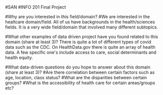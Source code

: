 #SAN
#INFO 201 Final Project

#Why are you interested in this field/domain?
#We are interested in the healtcare domain/field. All of us have backgrounds in the health/sciences fields. It is a very wide field/domain that involved many different subtopics. 

#What other examples of data driven project have you found related to this domain (share at least 3)?
There is quite a lot of different types of covid data such as the CDC. On HealthData.gov there is quite an array of health data. A few specific one's include access to care, social determinants and health equity. 

#What data-driven questions do you hope to answer about this domain (share at least 3)?
#Are there correlation between certain factors such as age, location, class status?
#What are the disparities between certain groups? 
#What is the accessibility of health care for certain areas/groups etc?
